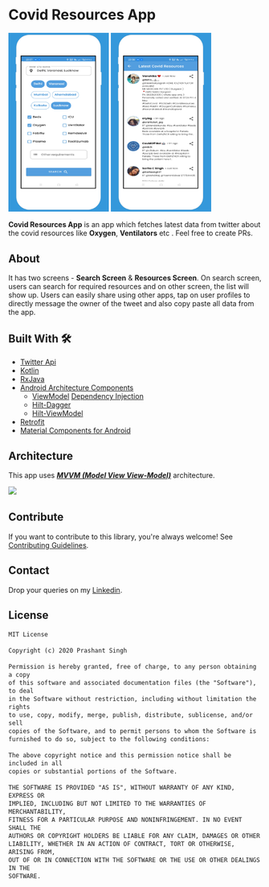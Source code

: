 # Covid Resources App
<img src="media/screenshot_1.png" width="200"> <img src="media/screenshot_2.png" width="200">

**Covid Resources App** is an app which fetches latest data from twitter about the covid resources like **Oxygen**, **Ventilators** etc . Feel free to create PRs.

## About
It has two screens - **Search Screen** & **Resources Screen**. On search screen, users can search for required resources and on other screen, the list will show up. Users can easily share using other apps, 
tap on user profiles to directly message the owner of the tweet and also copy paste all data from the app.

## Built With 🛠
- [Twitter Api](https://developer.twitter.com/en/docs/twitter-api/tweets/search/quick-start/recent-search)
- [Kotlin](https://kotlinlang.org/)
- [RxJava](https://github.com/ReactiveX/RxKotlin)
- [Android Architecture Components](https://developer.android.com/topic/libraries/architecture)
  - [ViewModel](https://developer.android.com/topic/libraries/architecture/viewmodel)
   [Dependency Injection](https://developer.android.com/training/dependency-injection) 
  - [Hilt-Dagger](https://dagger.dev/hilt/)
  - [Hilt-ViewModel](https://developer.android.com/training/dependency-injection/hilt-jetpack)
- [Retrofit](https://square.github.io/retrofit/)
- [Material Components for Android](https://github.com/material-components/material-components-android)


## Architecture
This app uses [***MVVM (Model View View-Model)***](https://developer.android.com/jetpack/docs/guide#recommended-app-arch) architecture.

![](https://developer.android.com/topic/libraries/architecture/images/final-architecture.png)


## Contribute
If you want to contribute to this library, you're always welcome!
See [Contributing Guidelines](CONTRIBUTING.md). 

## Contact
Drop your queries on my [Linkedin](https://www.linkedin.com/in/prashantappdeveloper).

## License
```
MIT License

Copyright (c) 2020 Prashant Singh

Permission is hereby granted, free of charge, to any person obtaining a copy
of this software and associated documentation files (the "Software"), to deal
in the Software without restriction, including without limitation the rights
to use, copy, modify, merge, publish, distribute, sublicense, and/or sell
copies of the Software, and to permit persons to whom the Software is
furnished to do so, subject to the following conditions:

The above copyright notice and this permission notice shall be included in all
copies or substantial portions of the Software.

THE SOFTWARE IS PROVIDED "AS IS", WITHOUT WARRANTY OF ANY KIND, EXPRESS OR
IMPLIED, INCLUDING BUT NOT LIMITED TO THE WARRANTIES OF MERCHANTABILITY,
FITNESS FOR A PARTICULAR PURPOSE AND NONINFRINGEMENT. IN NO EVENT SHALL THE
AUTHORS OR COPYRIGHT HOLDERS BE LIABLE FOR ANY CLAIM, DAMAGES OR OTHER
LIABILITY, WHETHER IN AN ACTION OF CONTRACT, TORT OR OTHERWISE, ARISING FROM,
OUT OF OR IN CONNECTION WITH THE SOFTWARE OR THE USE OR OTHER DEALINGS IN THE
SOFTWARE.
```

